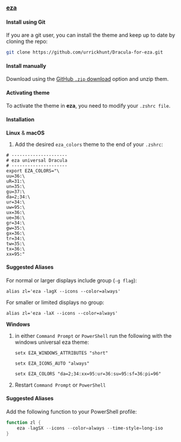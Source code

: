 ### [eza](https://github.com/eza-community/eza)

#### Install using Git

If you are a git user, you can install the theme and keep up to date by cloning the repo:

```bash
git clone https://github.com/urrickhunt/Dracula-for-eza.git
```

#### Install manually

Download using the [GitHub `.zip` download](https://github.com/urrickhunt/Dracula-for-eza/archive/refs/heads/main.zip) option and unzip them.

#### Activating theme

To activate the theme in **eza**, you need to modify your `.zshrc file`.

#### Installation

**Linux** & **macOS**

1. Add the desired `eza_colors` theme to the end of your `.zshrc`:

```zshrc
# ---------------------
# eza universal Dracula
# ---------------------
export EZA_COLORS="\
uu=36:\
uR=31:\
un=35:\
gu=37:\
da=2;34:\
ur=34:\
uw=95:\
ux=36:\
ue=36:\
gr=34:\
gw=35:\
gx=36:\
tr=34:\
tw=35:\
tx=36:\
xx=95:"
```
#### Suggested Aliases

For normal or larger displays include group (`-g flag`):

```zshrc
alias zl='eza -lagX --icons --color=always'
```

For smaller or limited displays no group:

```zshrc
alias zl='eza -laX --icons --color=always'
```

**Windows**

1. in either `Command Prompt` or `PowerShell` run the following with the windows universal eza theme:

	`setx EZA_WINDOWS_ATTRIBUTES "short"`

	`setx EZA_ICONS_AUTO "always"`

	`setx EZA_COLORS "da=2;34:xx=95:ur=36:su=95:sf=36:pi=96"`

2. Restart `Command Prompt` or `PowerShell`

#### Suggested Aliases

Add the following function to your PowerShell profile:

```ps1
function zl {
    eza -lagSX --icons --color=always --time-style=long-iso
}
```
